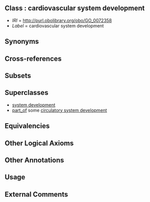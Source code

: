 
## Class : cardiovascular system development

 * *IRI* = http://purl.obolibrary.org/obo/GO_0072358
 * *Label* = cardiovascular system development

## Synonyms


## Cross-references


## Subsets


## Superclasses

 * [system development](../../GO/31/GO_0048731.md)
 * [part_of](../../BFO/50/BFO_0000050.md) some [circulatory system development](../../GO/59/GO_0072359.md)

## Equivalencies


## Other Logical Axioms


## Other Annotations


## Usage


## External Comments

